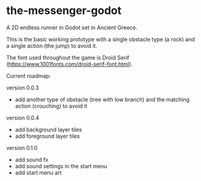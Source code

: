 # the-messenger-godot
A 2D endless runner in Godot set in Ancient Greece.

This is the basic working prototype with a single obstacle type (a rock) and a single action (the jump) to avoid it.

The font used throughout the game is Droid Serif (https://www.1001fonts.com/droid-serif-font.html).

Current roadmap:

version 0.0.3
- add another type of obstacle (tree with low branch) and the matching action (crouching) to avoid it

version 0.0.4
- add background layer tiles
- add foreground layer tiles

version 0.1.0
- add sound fx
- add sound settings in the start menu
- add start menu art
